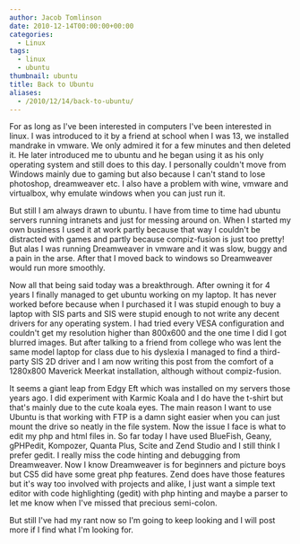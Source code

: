 ```yaml
---
author: Jacob Tomlinson
date: 2010-12-14T00:00:00+00:00
categories:
  - Linux
tags:
  - linux
  - ubuntu
thumbnail: ubuntu
title: Back to Ubuntu
aliases:
  - /2010/12/14/back-to-ubuntu/
---
```



For as long as I've been interested in computers I've been interested
in linux. I was introduced to it by a friend at school when I was 13, we installed
mandrake in vmware. We only admired it for a few minutes and then deleted it. He
later introduced me to ubuntu and he began using it as his only operating system
and still does to this day. I personally couldn't move from Windows mainly
due to gaming but also because I can't stand to lose photoshop, dreamweaver
etc. I also have a problem with wine, vmware and virtualbox, why emulate windows
when you can just run it.

But still I am always drawn to ubuntu. I have from time to time had ubuntu servers
running intranets and just for messing around on. When I started my own business
I used it at work partly because that way I couldn't be distracted with
games and partly because compiz-fusion is just too pretty! But alas I was running
Dreamweaver in vmware and it was slow, buggy and a pain in the arse. After that I
moved back to windows so Dreamweaver would run more smoothly.

Now all that being said today was a breakthrough. After owning it for 4 years I
finally managed to get ubuntu working on my laptop. It has never worked before
because when I purchased it I was stupid enough to buy a laptop with SIS parts and
SIS were stupid enough to not write any decent drivers for any operating system. I
had tried every VESA configuration and couldn't get my resolution higher than
800x600 and the one time I did I got blurred images. But after talking to a
friend from college who was lent the same model laptop for class due to his dyslexia
I managed to find a third-party SIS 2D driver and I am now writing this post from the
comfort of a 1280x800 Maverick Meerkat installation, although without compiz-fusion.

It seems a giant leap from Edgy Eft which was installed on my servers those years ago.
I did experiment with Karmic Koala and I do have the t-shirt but that's mainly
due to the cute koala eyes. The main reason I want to use Ubuntu is that working with
FTP is a damn sight easier when you can just mount the drive so neatly in the file system.
Now the issue I face is what to edit my php and html files in. So far today I have used
BlueFish, Geany, gPHPedit, Kompozer, Quanta Plus, Scite and Zend Studio and I still
think I prefer gedit. I really miss the code hinting and debugging from Dreamweaver.
Now I know Dreamweaver is for beginners and picture boys but CS5 did have some great
php features. Zend does have those features but it's way too involved with projects
and alike, I just want a simple text editor with code highlighting (gedit) with php
hinting and maybe a parser to let me know when I've missed that precious semi-colon.

But still I've had my rant now so I'm going to keep looking and I will
post more if I find what I'm looking for.

